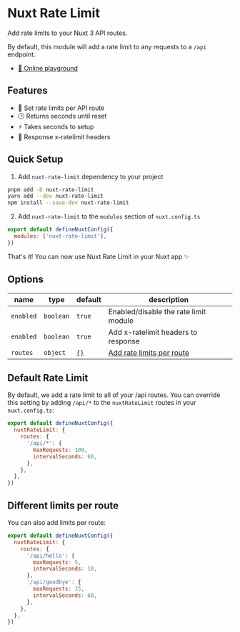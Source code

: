 # Nuxt Rate Limit

Add rate limits to your Nuxt 3 API routes.

By default, this module will add a rate limit to any requests to a `/api` endpoint.

- [🏀 Online playground](https://stackblitz.com/github/timb-103/nuxt-rate-limit?file=playground%2Fapp.vue)

## Features

- 🛑 Set rate limits per API route
- 🕒 Returns seconds until reset
- ⚡ Takes seconds to setup
- 🧾 Response x-ratelimit headers

## Quick Setup

1. Add `nuxt-rate-limit` dependency to your project

```sh
pnpm add -D nuxt-rate-limit
yarn add --dev nuxt-rate-limit
npm install --save-dev nuxt-rate-limit
```

2. Add `nuxt-rate-limit` to the `modules` section of `nuxt.config.ts`

```js
export default defineNuxtConfig({
  modules: ['nuxt-rate-limit'],
})
```

That's it! You can now use Nuxt Rate Limit in your Nuxt app ✨

## Options

| name | type | default | description |
| --- | --- | --- | --- |
| `enabled` | `boolean` | `true` | Enabled/disable the rate limit module |
| `enabled` | `boolean` | `true` | Add x-ratelimit headers to response |
| `routes` | `object` | [`{}`](https://github.com/timb-103/nuxt-rate-limit/edit/master/README.md#default-rate-limit) | [Add rate limits per route](https://github.com/timb-103/nuxt-rate-limit/edit/master/README.md#different-limits-per-route) |

## Default Rate Limit

By default, we add a rate limit to all of your /api routes. You can override this setting by adding `/api/*` to the `nuxtRateLimit` routes in your `nuxt.config.ts`:

```js
export default defineNuxtConfig({
  nuxtRateLimit: {
    routes: {
      '/api/*': {
        maxRequests: 100,
        intervalSeconds: 60,
      },
    },
  },
})
```
## Different limits per route

You can also add limits per route:

```js
export default defineNuxtConfig({
  nuxtRateLimit: {
    routes: {
      '/api/hello': {
        maxRequests: 5,
        intervalSeconds: 10,
      },
      '/api/goodbye': {
        maxRequests: 15,
        intervalSeconds: 60,
      },
    },
  },
})
```

<!-- Badges -->

[npm-version-src]: https://img.shields.io/npm/v/nuxt-rate-limit/latest.svg?style=flat&colorA=18181B&colorB=28CF8D
[npm-version-href]: https://npmjs.com/package/nuxt-rate-limit
[npm-downloads-src]: https://img.shields.io/npm/dm/nuxt-rate-limit.svg?style=flat&colorA=18181B&colorB=28CF8D
[npm-downloads-href]: https://npmjs.com/package/nuxt-rate-limit
[license-src]: https://img.shields.io/npm/l/nuxt-rate-limit.svg?style=flat&colorA=18181B&colorB=28CF8D
[license-href]: https://npmjs.com/package/nuxt-rate-limit
[nuxt-src]: https://img.shields.io/badge/Nuxt-18181B?logo=nuxt.js
[nuxt-href]: https://nuxt.com
